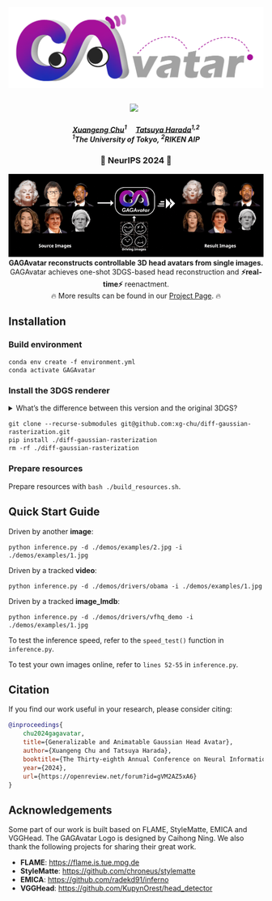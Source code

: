 <h1 align="center"><b><img src="./demos/gagavatar_logo.png" width="520"/></b></h1>
<h3 align="center">
    <!-- <a href='https://arxiv.org/abs/2401.10215'><img src='https://img.shields.io/badge/ArXiv-PDF-red'></a> &nbsp;  -->
    <a href='https://xg-chu.site/project_gagavatar/'><img src='https://img.shields.io/badge/Project-Page-blue'></a> &nbsp; 
    <!-- <a href='https://www.youtube.com/watch?v=7A3DMaB6Zk0'><img src='https://img.shields.io/badge/Youtube-Video-red'></a> &nbsp;  -->
</h3>

<h5 align="center">
    <a href="https://xg-chu.site">Xuangeng Chu</a><sup>1</sup>&emsp;
    <a href="https://www.mi.t.u-tokyo.ac.jp/harada/">Tatsuya Harada</a><sup>1,2</sup>
    <br>
    <sup>1</sup>The University of Tokyo,
    <sup>2</sup>RIKEN AIP
</h5>

<h3 align="center">
🤩 NeurIPS 2024 🤩
</h3>

<div align="center"> 
    <div align="center"> 
        <b><img src="./demos/teaser.gif" alt="drawing" width="960"/></b>
    </div>
    <b>
        GAGAvatar reconstructs controllable 3D head avatars from single images.
    </b>
    <br>
        GAGAvatar achieves one-shot 3DGS-based head reconstruction and <b>⚡️real-time⚡️</b> reenactment.
    <br>
        🔥 More results can be found in our <a href="https://xg-chu.github.io/project_gagavatar/">Project Page</a>. 🔥
</div>

<!-- ## TO DO
We are now preparing the <b>pre-trained model and quick start materials</b> and will release it within a week. -->

## Installation
### Build environment
```
conda env create -f environment.yml
conda activate GAGAvatar
```
### Install the 3DGS renderer

<details>
<summary><span>What’s the difference between this version and the original 3DGS?</span></summary>

- We changed the number of channels so that 3D Gaussians carry 32-dim features.
- We changed the package name to avoid conflict with the original Gaussian splash.

</details>

```
git clone --recurse-submodules git@github.com:xg-chu/diff-gaussian-rasterization.git
pip install ./diff-gaussian-rasterization
rm -rf ./diff-gaussian-rasterization
```

### Prepare resources
Prepare resources with ```bash ./build_resources.sh```.

## Quick Start Guide
Driven by another **image**:
```
python inference.py -d ./demos/examples/2.jpg -i ./demos/examples/1.jpg
```
Driven by a tracked **video**:
```
python inference.py -d ./demos/drivers/obama -i ./demos/examples/1.jpg
``` 
Driven by a tracked **image_lmdb**:
```
python inference.py -d ./demos/drivers/vfhq_demo -i ./demos/examples/1.jpg
```

To test the inference speed, refer to the ```speed_test()``` function in ```inference.py```.

To test your own images online, refer to ```lines 52-55``` in ```inference.py```.

## Citation
If you find our work useful in your research, please consider citing:
```bibtex
@inproceedings{
    chu2024gagavatar,
    title={Generalizable and Animatable Gaussian Head Avatar},
    author={Xuangeng Chu and Tatsuya Harada},
    booktitle={The Thirty-eighth Annual Conference on Neural Information Processing Systems},
    year={2024},
    url={https://openreview.net/forum?id=gVM2AZ5xA6}
}
```

## Acknowledgements
Some part of our work is built based on FLAME, StyleMatte, EMICA and VGGHead. 
The GAGAvatar Logo is designed by Caihong Ning.
We also thank the following projects for sharing their great work.
- **FLAME**: https://flame.is.tue.mpg.de
- **StyleMatte**: https://github.com/chroneus/stylematte
- **EMICA**: https://github.com/radekd91/inferno
- **VGGHead**: https://github.com/KupynOrest/head_detector
